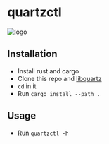 # quartzctl
![logo](https://github.com/mrquantumoff/libquartz/raw/master/quartz.png)
## Installation
* Install rust and cargo
* Clone this repo and [libquartz](https://github.com/Bultek/libquartz)
* ```cd``` in it
* Run ```cargo install --path .```

## Usage
* Run ```quartzctl -h```